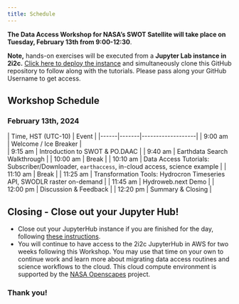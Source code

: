 ```yaml
---
title: Schedule
---
```


**The Data Access Workshop for NASA’s SWOT Satellite will take place on Tuesday, February 13th from 9:00-12:30**.   

**Note,** hands-on exercises will be executed from a **Jupyter Lab instance in 2i2c.** [Click here to deploy the instance](https://openscapes.2i2c.cloud/hub/user-redirect/git-pull?repo=https%3A%2F%2Fgithub.com%2Fpodaac%2F2024-SWOT-Hydro-Workshop&urlpath=lab%2Ftree%2F2024-SWOT-Hydro-Workshop%2Findex.md&branch=main) and simultaneously clone this GitHub repository to follow along with the tutorials. Please pass along your GitHub Username to get access.
 
## Workshop Schedule 

### February 13th, 2024

| Time, HST (UTC-10) | Event |
|------|-------|-------------------|
| 9:00 am | Welcome / Ice Breaker |  
| 9:15 am | Introduction to SWOT & PO.DAAC | 
| 9:40 am | Earthdata Search Walkthrough | 
| 10:00 am | Break | 
| 10:10 am | Data Access Tutorials: Subscriber/Downloader, `earthaccess`, in-cloud access, science example | 
| 11:10 am | Break | 
| 11:25 am | Transformation Tools: Hydrocron Timeseries API, SWODLR raster on-demand | 
| 11:45 am | Hydroweb.next Demo | 
| 12:00 pm | Discussion & Feedback | 
| 12:20 pm | Summary & Closing | 


## Closing - Close out your Jupyter Hub!

- Close out your JupyterHub instance if you are finished for the day, following [these instructions](https://podaac.github.io/2022-SWOT-Ocean-Cloud-Workshop/tutorials/00_Setup.html#how-do-i-end-my-session). 
- You will continue to have access to the 2i2c JupyterHub in AWS for two weeks following this Workshop. You may use that time on your own to continue work and learn more about migrating data access routines and science workflows to the cloud. This cloud compute environment is supported by the [NASA Openscapes](https://nasa-openscapes.github.io/) project. 

### **Thank you!**


